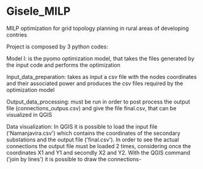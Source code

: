 # Gisele_MILP
MILP optimization for grid topology planning in rural areas of developing contries


Project is composed by 3 python codes:

Model I: is the pyomo optimization model, that takes the files generated by the input code and performs the optimization

Input_data_preparation: takes as input a csv file with the nodes coordinates and their associated power and produces
  the csv files required by the optimization model
  
Output_data_processing: must be run in order to post process the output file (connections_outpus.csv) and give the file final.csv, that
  can be visualized in QGIS
  
 
Data visualization:
In QGIS it is possible to load the input file ('Namanjavira.csv') which contains the coordinates of the secondary substations and
the output file ('final.csv'). In order to see the actual connections the output file must be loaded 2 times, considering once the coordinates
X1 and Y1 and secondly X2 and Y2. With the QGIS command ('join by lines') it is possible to draw the connections-
